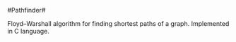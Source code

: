 
#Pathfinder#

Floyd–Warshall algorithm for finding shortest paths of a graph. Implemented in C language.
